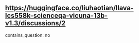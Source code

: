 ## https://huggingface.co/liuhaotian/llava-lcs558k-scienceqa-vicuna-13b-v1.3/discussions/2

contains_question: no